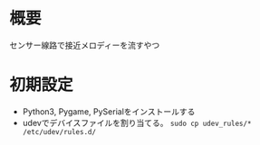 
# 概要
センサー線路で接近メロディーを流すやつ

# 初期設定
- Python3, Pygame, PySerialをインストールする
- udevでデバイスファイルを割り当てる。 `sudo cp udev_rules/* /etc/udev/rules.d/`
